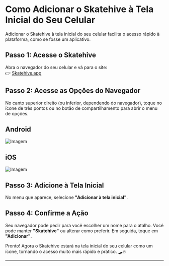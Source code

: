 # Como Adicionar o Skatehive à Tela Inicial do Seu Celular  

Adicionar o Skatehive à tela inicial do seu celular facilita o acesso rápido à plataforma, como se fosse um aplicativo.

## Passo 1: Acesse o Skatehive  
Abra o navegador do seu celular e vá para o site:  
👉 [Skatehive.app](https://skatehive.app)  

## Passo 2: Acesse as Opções do Navegador  
No canto superior direito (ou inferior, dependendo do navegador), toque no ícone de três pontos ou no botão de compartilhamento para abrir o menu de opções.  

## Android  

![Imagem](https://ipfs.skatehive.app/ipfs/QmQVewpaK4iJgqqyXFPMTuJ32ihvS9B7bHbTyAhMFWZzju)  

## iOS  

![Imagem](https://ipfs.skatehive.app/ipfs/QmQVzMQn7iDFEns8jDZjZtVMzYPhBWHhv4KJLJc4ghqU4v)  

## Passo 3: Adicione à Tela Inicial  
No menu que aparece, selecione **"Adicionar à tela inicial"**.  

## Passo 4: Confirme a Ação  
Seu navegador pode pedir para você escolher um nome para o atalho. Você pode manter **"Skatehive"** ou alterar como preferir. Em seguida, toque em **"Adicionar"**.  

Pronto! Agora o Skatehive estará na tela inicial do seu celular como um ícone, tornando o acesso muito mais rápido e prático. 🛹🔥  

---  
